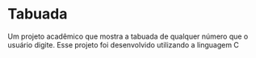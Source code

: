 # Tabuada
 Um projeto acadêmico que mostra a tabuada de qualquer número que o usuário digite. Esse projeto foi desenvolvido utilizando a linguagem C
